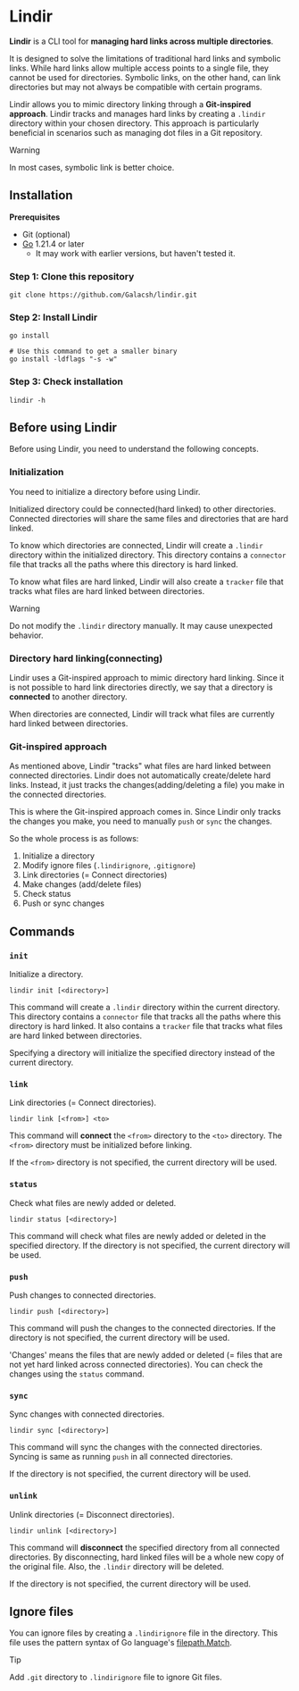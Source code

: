 # Lindir

**Lindir** is a CLI tool for **managing hard links across multiple directories**.

It is designed to solve the limitations of traditional hard links and symbolic links. While hard links allow multiple access points to a single file, they cannot be used for directories. Symbolic links, on the other hand, can link directories but may not always be compatible with certain programs.

Lindir allows you to mimic directory linking through a **Git-inspired approach**. Lindir tracks and manages hard links by creating a `.lindir` directory within your chosen directory. This approach is particularly beneficial in scenarios such as managing dot files in a Git repository.

> [!WARNING]
> In most cases, symbolic link is better choice.

## Installation

**Prerequisites**

- Git (optional)
- [Go](https://go.dev/dl/) 1.21.4 or later
  - It may work with earlier versions, but haven't tested it.

### Step 1: Clone this repository

```shell
git clone https://github.com/Galacsh/lindir.git
```

### Step 2: Install Lindir

```shell
go install

# Use this command to get a smaller binary
go install -ldflags "-s -w"
```

### Step 3: Check installation

```shell
lindir -h
```

## Before using Lindir

Before using Lindir, you need to understand the following concepts.

### Initialization

You need to initialize a directory before using Lindir.

Initialized directory could be connected(hard linked) to other directories. Connected directories will share the same files and directories that are hard linked.

To know which directories are connected, Lindir will create a `.lindir` directory within the initialized directory. This directory contains a `connector` file that tracks all the paths where this directory is hard linked.

To know what files are hard linked, Lindir will also create a `tracker` file that tracks what files are hard linked between directories.

> [!WARNING]
> Do not modify the `.lindir` directory manually. It may cause unexpected behavior.

### Directory hard linking(connecting)

Lindir uses a Git-inspired approach to mimic directory hard linking. Since it is not possible to hard link directories directly, we say that a directory is **connected** to another directory.

When directories are connected, Lindir will track what files are currently hard linked between directories.

### Git-inspired approach

As mentioned above, Lindir "tracks" what files are hard linked between connected directories. Lindir does not automatically create/delete hard links. Instead, it just tracks the changes(adding/deleting a file) you make in the connected directories.

This is where the Git-inspired approach comes in. Since Lindir only tracks the changes you make, you need to manually `push` or `sync` the changes.

So the whole process is as follows:

1. Initialize a directory
2. Modify ignore files (`.lindirignore`, `.gitignore`)
3. Link directories (= Connect directories)
4. Make changes (add/delete files)
5. Check status
6. Push or sync changes

## Commands

### `init`

Initialize a directory.

```shell
lindir init [<directory>]
```

This command will create a `.lindir` directory within the current directory. This directory contains a `connector` file that tracks all the paths where this directory is hard linked. It also contains a `tracker` file that tracks what files are hard linked between directories.

Specifying a directory will initialize the specified directory instead of the current directory.

### `link`

Link directories (= Connect directories).

```shell
lindir link [<from>] <to>
```

This command will **connect** the `<from>` directory to the `<to>` directory. The `<from>` directory must be initialized before linking.

If the `<from>` directory is not specified, the current directory will be used.

### `status`

Check what files are newly added or deleted.

```shell
lindir status [<directory>]
```

This command will check what files are newly added or deleted in the specified directory. If the directory is not specified, the current directory will be used.

### `push`

Push changes to connected directories.

```shell
lindir push [<directory>]
```

This command will push the changes to the connected directories. If the directory is not specified, the current directory will be used.

'Changes' means the files that are newly added or deleted (= files that are not yet hard linked across connected directories). You can check the changes using the `status` command.

### `sync`

Sync changes with connected directories.

```shell
lindir sync [<directory>]
```

This command will sync the changes with the connected directories. Syncing is same as running `push` in all connected directories.

If the directory is not specified, the current directory will be used.

### `unlink`

Unlink directories (= Disconnect directories).

```shell
lindir unlink [<directory>]
```

This command will **disconnect** the specified directory from all connected directories. By disconnecting, hard linked files will be a whole new copy of the original file. Also, the `.lindir` directory will be deleted.

If the directory is not specified, the current directory will be used.

## Ignore files

You can ignore files by creating a `.lindirignore` file in the directory. This file uses the pattern syntax of Go language's [filepath.Match](https://pkg.go.dev/path/filepath#Match).

> [!TIP]
> Add `.git` directory to `.lindirignore` file to ignore Git files.
